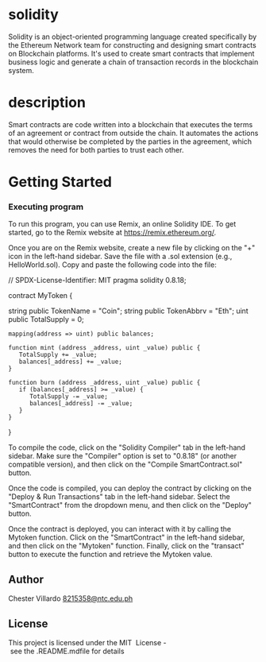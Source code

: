 # solidity
  Solidity is an object-oriented programming language created specifically by the Ethereum Network team for constructing and designing smart contracts on Blockchain platforms. It's used to create smart contracts that implement business logic and generate a chain of transaction records in the blockchain system.
# description 
  Smart contracts are code written into a blockchain that executes the terms of an agreement or contract from outside the chain. It automates the actions that would otherwise be completed by the parties in the agreement, which removes the need for both parties to trust each other. 
# Getting Started
### Executing program  
To run this program, you can use Remix, an online Solidity IDE. To get started, go to the Remix website at https://remix.ethereum.org/.

Once you are on the Remix website, create a new file by clicking on the "+" icon in the left-hand sidebar. Save the file with a .sol extension (e.g., HelloWorld.sol). Copy and paste the following code into the file:
  
// SPDX-License-Identifier: MIT
pragma solidity 0.8.18;

contract MyToken {
    
string public TokenName = "Coin";
string public TokenAbbrv = "Eth";
uint public  TotalSupply = 0;

    mapping(address => uint) public balances;
     
    function mint (address _address, uint _value) public {
       TotalSupply += _value;
       balances[_address] += _value;
    }
    
    function burn (address _address, uint _value) public {
       if (balances[_address] >= _value) {
          TotalSupply -= _value;
          balances[_address] -= _value;
       }
    }
}


  To compile the code, click on the "Solidity Compiler" tab in the left-hand sidebar. Make sure the "Compiler" option is set to "0.8.18" (or another compatible version), and then click on the "Compile SmartContract.sol" button.

Once the code is compiled, you can deploy the contract by clicking on the "Deploy & Run Transactions" tab in the left-hand sidebar. Select the "SmartContract" from the dropdown menu, and then click on the "Deploy" button.

Once the contract is deployed, you can interact with it by calling the Mytoken function. Click on the "SmartContract"  in the left-hand sidebar, and then click on the "Mytoken" function. Finally, click on the "transact" button to execute the function and retrieve the Mytoken value. 
## Author 
Chester Villardo
8215358@ntc.edu.ph
## License  
 This project is licensed under the MIT  License - see the .README.mdfile for details
